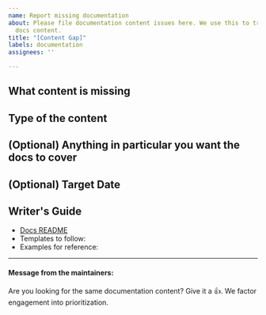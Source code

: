 ```yaml
---
name: Report missing documentation
about: Please file documentation content issues here. We use this to track missing
  docs content.
title: "[Content Gap]"
labels: documentation
assignees: ''

---
```


## What content is missing
<!-- Help us to understand your request in context -->


## Type of the content
<!-- 
Among the following items, pick a doc type that the content would most likely belong to
- Tutorial
- Main Concept: "What is X in Dagster" where X is a Dagster concept.
- Integration Guide: "How to use X in Dagster" where X is a 3rd-party package/tool, e.g. dbt, Spark, etc
- Best Practices Guide: "How to do X in Dagster" where X is usually a use case and can be addressed by incorporating multiple Dagster concepts at a time.
- Deployment Guide: "How to deploy Dagster to X", e.g. Docker, K8S, GCP, etc
- API Reference: e.g. docstring
--> 

## (Optional) Anything in particular you want the docs to cover
<!-- Do you have exactly anything in mind you are looking for
Examples:
- Show how to test a partition set
- Include a diagram to explain the relations between inputs and outputs
-->


## (Optional) Target Date
<!-- When do you want to have this by -->

## Writer's Guide
- [Docs README](https://github.com/dagster-io/dagster/tree/master/docs)
- Templates to follow: <fill by the docs team>
- Examples for reference: <fill by the docs team>

---
#### Message from the maintainers:
Are you looking for the same documentation content? Give it a :thumbsup:. We factor engagement into prioritization.

